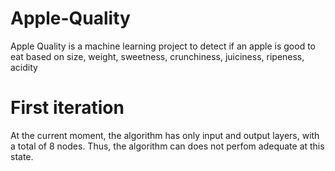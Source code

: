 # Apple-Quality
Apple Quality is a machine learning project to detect if an apple is good to eat based on size, weight, sweetness, crunchiness, juiciness, ripeness, acidity
# First iteration
At the current moment, the algorithm has only input and output layers, with a total of 8 nodes. Thus, the algorithm can does not perfom adequate at this state.
